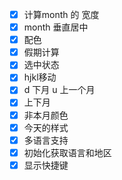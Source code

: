 - [x] 计算month 的 宽度
- [x] month 垂直居中
- [x] 配色
- [x] 假期计算
- [x] 选中状态
- [x] hjkl移动
- [x] d 下月 u 上一个月
- [x] 上下月
- [x] 非本月颜色
- [x] 今天的样式
- [x] 多语言支持
- [x] 初始化获取语言和地区
- [x] 显示快捷键
